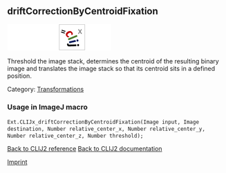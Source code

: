 ## driftCorrectionByCentroidFixation
<img src="images/mini_empty_logo.png"/><img src="images/mini_empty_logo.png"/><img src="images/mini_clijx_logo.png"/><img src="images/mini_empty_logo.png"/>

Threshold the image stack, determines the centroid of the resulting binary image and 
translates the image stack so that its centroid sits in a defined position.

Category: [Transformations](https://clij.github.io/clij2-docs/reference__transform)

### Usage in ImageJ macro
```
Ext.CLIJx_driftCorrectionByCentroidFixation(Image input, Image destination, Number relative_center_x, Number relative_center_y, Number relative_center_z, Number threshold);
```


[Back to CLIJ2 reference](https://clij.github.io/clij2-docs/reference)
[Back to CLIJ2 documentation](https://clij.github.io/clij2-docs)

[Imprint](https://clij.github.io/imprint)
